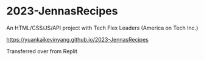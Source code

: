 # 2023-JennasRecipes
An HTML/CSS/JS/API project with Tech Flex Leaders (America on Tech Inc.)

https://yuankaikevinyang.github.io/2023-JennasRecipes

Transferred over from Replit 
